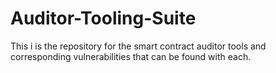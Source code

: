 # Auditor-Tooling-Suite
This i is the repository for the smart contract auditor tools and corresponding vulnerabilities that can be found with each. 
